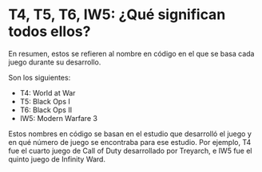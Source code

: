 # T4, T5, T6, IW5: ¿Qué significan todos ellos?

En resumen, estos se refieren al nombre en código en el que se basa cada juego durante su desarrollo.

Son los siguientes:

* T4: World at War
* T5: Black Ops I
* T6: Black Ops II
* IW5: Modern Warfare 3

Estos nombres en código se basan en el estudio que desarrolló el juego y en qué número de juego se encontraba para ese estudio. Por ejemplo, T4 fue el cuarto juego de Call of Duty desarrollado por Treyarch, e IW5 fue el quinto juego de Infinity Ward.
